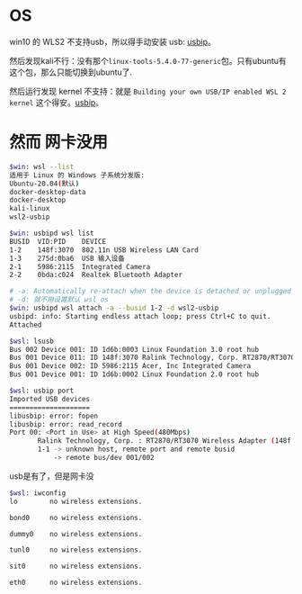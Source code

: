 # OS

win10 的 WLS2 不支持usb，所以得手动安装 usb: [usbip](https://docs.microsoft.com/en-us/windows/wsl/connect-usb)。


然后发现kali不行：没有那个`linux-tools-5.4.0-77-generic`包。只有ubuntu有这个包，那么只能切换到ubuntu了.

然后运行发现 kernel 不支持：就是 `Building your own USB/IP enabled WSL 2 kernel` 这个得安。[usbip](https://github.com/dorssel/usbipd-win/wiki/WSL-support#usbip-client-tools)。

# 然而 网卡没用

```bash
$win: wsl --list
适用于 Linux 的 Windows 子系统分发版:
Ubuntu-20.04(默认)
docker-desktop-data
docker-desktop
kali-linux
wsl2-usbip

$win: usbipd wsl list
BUSID  VID:PID    DEVICE                                                        STATE
1-2    148f:3070  802.11n USB Wireless LAN Card                                 Not attached
1-3    275d:0ba6  USB 输入设备                                                  Not attached
2-1    5986:2115  Integrated Camera                                             Not attached
2-2    0bda:c024  Realtek Bluetooth Adapter                                     Not attached

# -a: Automatically re-attach when the device is detached or unplugged
# -d: 就不用设置默认 wsl os
$win: usbipd wsl attach -a --busid 1-2 -d wsl2-usbip
usbipd: info: Starting endless attach loop; press Ctrl+C to quit.
Attached
```

```bash
$wsl: lsusb
Bus 002 Device 001: ID 1d6b:0003 Linux Foundation 3.0 root hub
Bus 001 Device 011: ID 148f:3070 Ralink Technology, Corp. RT2870/RT3070 Wireless Adapter
Bus 001 Device 002: ID 5986:2115 Acer, Inc Integrated Camera
Bus 001 Device 001: ID 1d6b:0002 Linux Foundation 2.0 root hub
```
```bash
$wsl: usbip port
Imported USB devices
====================
libusbip: error: fopen
libusbip: error: read_record
Port 00: <Port in Use> at High Speed(480Mbps)
       Ralink Technology, Corp. : RT2870/RT3070 Wireless Adapter (148f:3070)
       1-1 -> unknown host, remote port and remote busid
           -> remote bus/dev 001/002
```


usb是有了，但是网卡没
```bash
$wsl: iwconfig
lo        no wireless extensions.

bond0     no wireless extensions.

dummy0    no wireless extensions.

tunl0     no wireless extensions.

sit0      no wireless extensions.

eth0      no wireless extensions.
```

